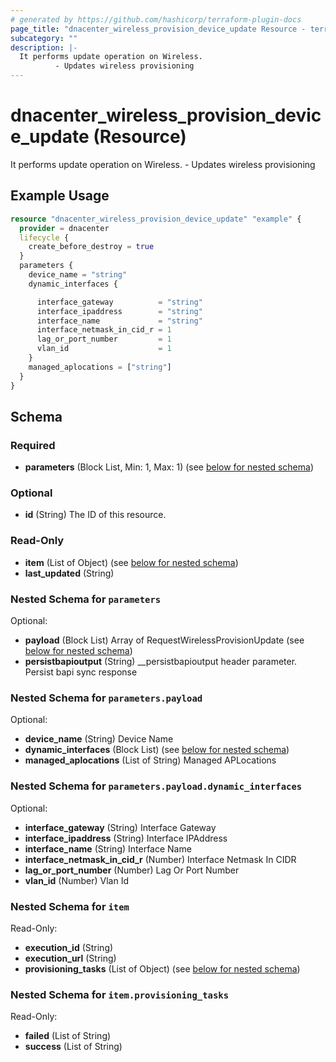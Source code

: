 ```yaml
---
# generated by https://github.com/hashicorp/terraform-plugin-docs
page_title: "dnacenter_wireless_provision_device_update Resource - terraform-provider-dnacenter"
subcategory: ""
description: |-
  It performs update operation on Wireless.
          - Updates wireless provisioning
---
```


# dnacenter_wireless_provision_device_update (Resource)

It performs update operation on Wireless.
		- Updates wireless provisioning

## Example Usage

```terraform
resource "dnacenter_wireless_provision_device_update" "example" {
  provider = dnacenter
  lifecycle {
    create_before_destroy = true
  }
  parameters {
    device_name = "string"
    dynamic_interfaces {

      interface_gateway          = "string"
      interface_ipaddress        = "string"
      interface_name             = "string"
      interface_netmask_in_cid_r = 1
      lag_or_port_number         = 1
      vlan_id                    = 1
    }
    managed_aplocations = ["string"]
  }
}
```

<!-- schema generated by tfplugindocs -->
## Schema

### Required

- **parameters** (Block List, Min: 1, Max: 1) (see [below for nested schema](#nestedblock--parameters))

### Optional

- **id** (String) The ID of this resource.

### Read-Only

- **item** (List of Object) (see [below for nested schema](#nestedatt--item))
- **last_updated** (String)

<a id="nestedblock--parameters"></a>
### Nested Schema for `parameters`

Optional:

- **payload** (Block List) Array of RequestWirelessProvisionUpdate (see [below for nested schema](#nestedblock--parameters--payload))
- **persistbapioutput** (String) __persistbapioutput header parameter. Persist bapi sync response

<a id="nestedblock--parameters--payload"></a>
### Nested Schema for `parameters.payload`

Optional:

- **device_name** (String) Device Name
- **dynamic_interfaces** (Block List) (see [below for nested schema](#nestedblock--parameters--payload--dynamic_interfaces))
- **managed_aplocations** (List of String) Managed APLocations

<a id="nestedblock--parameters--payload--dynamic_interfaces"></a>
### Nested Schema for `parameters.payload.dynamic_interfaces`

Optional:

- **interface_gateway** (String) Interface Gateway
- **interface_ipaddress** (String) Interface IPAddress
- **interface_name** (String) Interface Name
- **interface_netmask_in_cid_r** (Number) Interface Netmask In CIDR
- **lag_or_port_number** (Number) Lag Or Port Number
- **vlan_id** (Number) Vlan Id




<a id="nestedatt--item"></a>
### Nested Schema for `item`

Read-Only:

- **execution_id** (String)
- **execution_url** (String)
- **provisioning_tasks** (List of Object) (see [below for nested schema](#nestedobjatt--item--provisioning_tasks))

<a id="nestedobjatt--item--provisioning_tasks"></a>
### Nested Schema for `item.provisioning_tasks`

Read-Only:

- **failed** (List of String)
- **success** (List of String)


